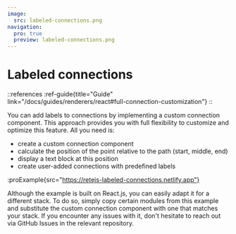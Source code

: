 ```yaml
---
image:
  src: labeled-connections.png
navigation:
  pro: true
  preview: labeled-connections.png
---
```


# Labeled connections

::references
:ref-guide{title="Guide" link="/docs/guides/renderers/react#full-connection-customization"}
::

You can add labels to connections by implementing a custom connection component. This approach provides you with full flexibility to customize and optimize this feature. All you need is:

- create a custom connection component
- calculate the position of the point relative to the path (start, middle, end)
- display a text block at this position
- create user-added connections with predefined labels

:proExample{src="https://retejs-labeled-connections.netlify.app"}

Although the example is built on React.js, you can easily adapt it for a different stack. To do so, simply copy certain modules from this example and substitute the custom connection component with one that matches your stack. If you encounter any issues with it, don't hesitate to reach out via GitHub Issues in the relevant repository.
